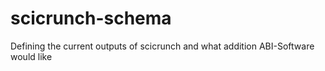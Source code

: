 # scicrunch-schema
Defining the current outputs of scicrunch and what addition ABI-Software would like
